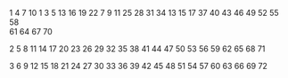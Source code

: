 1  4  7  10         1  3  5
13 16 19 22         7  9  11
25 28 31 34         13 15 17
37 40 43 46
49 52 55 58         
61 64 67 70


2  5  8  11
14 17 20 23
26 29 32 35
38 41 44 47
50 53 56 59
62 65 68 71


3  6  9  12
15 18 21 24
27 30 33 36
39 42 45 48
51 54 57 60
63 66 69 72
